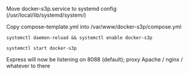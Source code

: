 Move docker-s3p.service to systemd config (/usr/local/lib/systemd/system/)

Copy compose-template.yml into /var/www/docker-s3p/compose.yml

    systemctl daemon-reload && systemctl enable docker-s3p

    systemctl start docker-s3p

Express will now be listening on 8088 (default); proxy Apache / nginx / whatever to there
